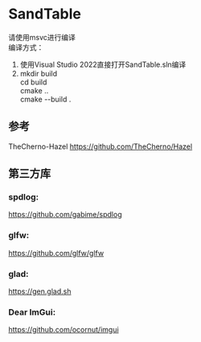 # SandTable

请使用msvc进行编译  
编译方式：  
1. 使用Visual Studio 2022直接打开SandTable.sln编译
2. mkdir build  
    cd build  
    cmake ..  
    cmake --build . 

## 参考
TheCherno-Hazel
https://github.com/TheCherno/Hazel  

## 第三方库
### spdlog:
https://github.com/gabime/spdlog  
### glfw:
https://github.com/glfw/glfw  
### glad:
https://gen.glad.sh  
### Dear ImGui:
https://github.com/ocornut/imgui  